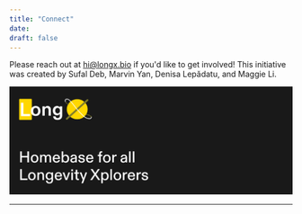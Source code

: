 ```yaml
---
title: "Connect"
date: 
draft: false
---
```


Please reach out at [hi@longx.bio](mailto:hi@longx.bio) if you'd like to get involved! This initiative was created by Sufal Deb, Marvin Yan, Denisa Lepădatu, and Maggie Li.

![LongX Banner](./banner.png "LongX Banner")

---

